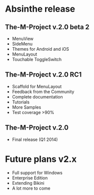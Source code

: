 

# Absinthe release

## The-M-Project v.2.0 beta 2

- MenuView
- SideMenu
- Themes for Android and iOS
- MenuLayout
- Touchable ToggleSwitch

## The-M-Project v.2.0 RC1

- Scaffold for MenuLayout
- Feedback from the Community
- Complete documentation
- Tutorials
- More Samples
- Test coverage >90%

## The-M-Project v.2.0

- Final release (Q1 2014)

# Future plans v2.x
- Full support for Windows
- Enterprise Edition
- Extending Bikini
- A lot more to come